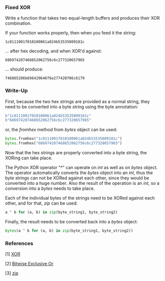 ### Fixed XOR

Write a function that takes two equal-length buffers and produces their XOR combination.

If your function works properly, then when you feed it the string:

```
1c0111001f010100061a024b53535009181c
```

... after hex decoding, and when XOR'd against:

```
686974207468652062756c6c277320657965
```

... should produce:

```
746865206b696420646f6e277420706c6179
```

### Write-Up

First, because the two hex strings are provided as a normal string, they need to be converted into a byte string using the byte annotation:

```python
b"1c0111001f010100061a024b53535009181c"
b"686974207468652062756c6c277320657965"
```

or, the *fromhex* method from *bytes* object can be used:

```python
bytes.fromhex("1c0111001f010100061a024b53535009181c")
bytes.fromhex("686974207468652062756c6c277320657965")
```

Now that the hex strings are properly converted into a byte string, the XORing can take place.

The Python XOR operator "**\^**" can operate on *int* as well as on *bytes* object. The operator automatically converts the *bytes* object into an *int*, thus the byte strings can not be XORed against each other, since they would be converted into a huge number. Also the result of the operation is an *int*, so a conversion into a *bytes* needs to take place.

Each of the individual bytes of the strings need to be XORed against each other, and for that, *zip* can be used:

```python
a ^ b for (a, b) in zip(byte_string1, byte_string2)
```

Finally, the result needs to be converted back into a *bytes* object:

```python
bytes(a ^ b for (a, b) in zip(byte_string1, byte_string2))
```

### References

[1] [XOR](https://en.wikipedia.org/wiki/Exclusive_or)

[2] [Bitwise Exclusive Or](https://docs.python.org/3/library/operator.html)

[3] [zip](https://docs.python.org/3/library/functions.html#zip)